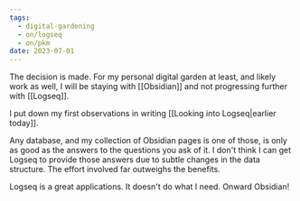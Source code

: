 ```yaml
---
tags:
  - digital-gardening
  - on/logseq
  - on/pkm
date: 2023-07-01
---
```

The decision is made. For my personal digital garden at least, and likely work as well, I will be staying with [[Obsidian]] and not progressing further with [[Logseq]].

I put down my first observations in writing [[Looking into Logseq|earlier today]].

Any database, and my collection of Obsidian pages is one of those, is only as good as the answers to the questions you ask of it. I don't think I can get Logseq to provide those answers due to subtle changes in the data structure. The effort involved far outweighs the benefits.

Logseq is a great applications. It doesn't do what I need. Onward Obsidian! 
